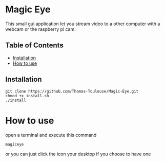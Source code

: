# Magic Eye
<p>This small gui application let you stream video to a other computer with a webcam or the raspberry pi cam. </p>


## Table of Contents

- [Installation](#installation)
- [How to use](#how-to-use)
## Installation
```
git clone https://github.com/Thomas-Toulouse/Magic-Eye.git
chmod +x install.sh
./install
```
# How to use
open a terminal and execute this command
```
magiceye
```
or you can just click the icon your desktop if you choose to have one

